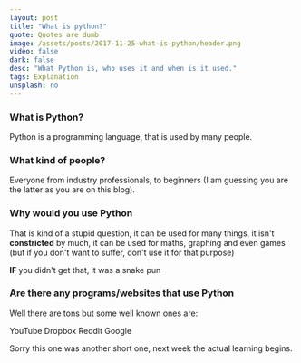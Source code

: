 ```yaml
---
layout: post
title: "What is python?"
quote: Quotes are dumb
image: /assets/posts/2017-11-25-what-is-python/header.png
video: false
dark: false
desc: "What Python is, who uses it and when is it used."
tags: Explanation
unsplash: no
---
```


### What is Python?
Python is a programming language, that is used by many people.

### What kind of people?
Everyone from industry professionals, to beginners (I am guessing you are the latter as you are on this blog).

### Why would you use Python
That is kind of a stupid question, it can be used for many things, it isn't **constricted** by much, it can be used for maths, graphing and even games (but if you don't want to suffer, don't use it for that purpose)
<div class="message2"><b>IF</b> you didn't get that, it was a snake pun</div>

### Are there any programs/websites that use Python
Well there are tons but some well known ones are:

YouTube
Dropbox
Reddit
Google

<div class="message">Sorry this one was another short one, next week the actual learning begins.</div>